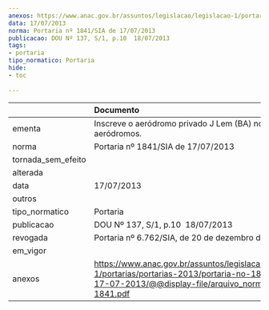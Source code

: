 ```yaml
---
anexos: https://www.anac.gov.br/assuntos/legislacao/legislacao-1/portarias/portarias-2013/portaria-no-1841-sia-de-17-07-2013/@@display-file/arquivo_norma/PA2013-1841.pdf
data: 17/07/2013
norma: Portaria nº 1841/SIA de 17/07/2013
publicacao: DOU Nº 137, S/1, p.10  18/07/2013
tags:
- portaria
tipo_normatico: Portaria
hide: 
- toc 
 
---
```


|                    | Documento                                                                                                                                                         |
|:-------------------|:------------------------------------------------------------------------------------------------------------------------------------------------------------------|
| ementa             | Inscreve o aeródromo privado J Lem (BA) no cadastro de aeródromos.                                                                                                |
| norma              | Portaria nº 1841/SIA de 17/07/2013                                                                                                                                |
| tornada_sem_efeito |                                                                                                                                                                   |
| alterada           |                                                                                                                                                                   |
| data               | 17/07/2013                                                                                                                                                        |
| outros             |                                                                                                                                                                   |
| tipo_normatico     | Portaria                                                                                                                                                          |
| publicacao         | DOU Nº 137, S/1, p.10  18/07/2013                                                                                                                                 |
| revogada           | Portaria nº 6.762/SIA, de 20 de dezembro de 2021.                                                                                                                 |
| em_vigor           |                                                                                                                                                                   |
| anexos             | https://www.anac.gov.br/assuntos/legislacao/legislacao-1/portarias/portarias-2013/portaria-no-1841-sia-de-17-07-2013/@@display-file/arquivo_norma/PA2013-1841.pdf |